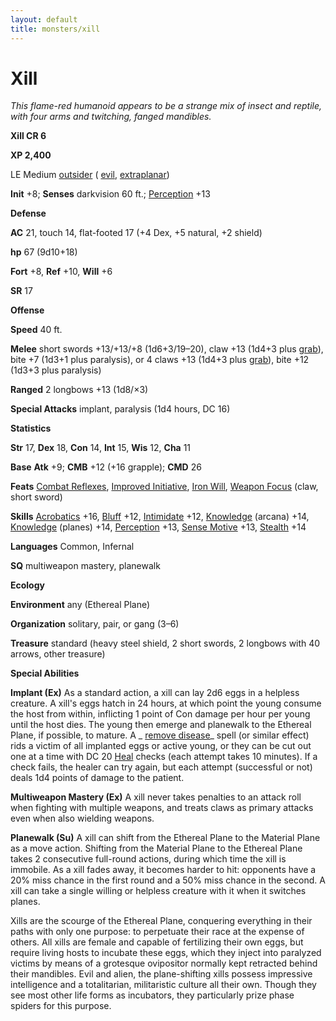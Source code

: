 ```yaml
---
layout: default
title: monsters/xill
---
```

# Xill

_This flame-red humanoid appears to be a strange mix of insect and reptile, with four arms and twitching, fanged mandibles._

**Xill CR 6**

**XP 2,400**

LE Medium [outsider](creatureTypes#_outsider) ( [evil](creatureTypes#_evil-subtype), [extraplanar](creatureTypes#_extraplanar-subtype))

**Init** +8; **Senses** darkvision 60 ft.; [Perception](../skills/perception#_perception) +13

**Defense**

**AC** 21, touch 14, flat-footed 17 (+4 Dex, +5 natural, +2 shield)

**hp** 67 (9d10+18)

**Fort** +8, **Ref** +10, **Will** +6

**SR** 17

**Offense**

**Speed** 40 ft.

**Melee** short swords +13/+13/+8 (1d6+3/19–20), claw +13 (1d4+3 plus [grab](universalMonsterRules#_grab)), bite +7 (1d3+1 plus paralysis), or 4 claws +13 (1d4+3 plus [grab](universalMonsterRules#_grab)), bite +12 (1d3+3 plus paralysis)

**Ranged** 2 longbows +13 (1d8/×3)

**Special Attacks** implant, paralysis (1d4 hours, DC 16)

**Statistics**

**Str** 17, **Dex** 18, **Con** 14, **Int** 15, **Wis** 12, **Cha** 11

**Base**  **Atk** +9; **CMB** +12 (+16 grapple); **CMD** 26

**Feats** [Combat Reflexes](../feats#_combat-reflexes), [Improved Initiative](../feats#_improved-initiative), [Iron Will](../feats#_iron-will), [Weapon Focus](../feats#_weapon-focus) (claw, short sword)

**Skills** [Acrobatics](../skills/acrobatics#_acrobatics) +16, [Bluff](../skills/bluff#_bluff) +12, [Intimidate](../skills/intimidate#_intimidate) +12, [Knowledge](../skills/knowledge#_knowledge) (arcana) +14, [Knowledge](../skills/knowledge#_knowledge) (planes) +14, [Perception](../skills/perception#_perception) +13, [Sense Motive](../skills/senseMotive#_sense-motive) +13, [Stealth](../skills/stealth#_stealth) +14

**Languages** Common, Infernal

**SQ** multiweapon mastery, planewalk

**Ecology**

**Environment** any (Ethereal Plane)

**Organization** solitary, pair, or gang (3–6)

**Treasure** standard (heavy steel shield, 2 short swords, 2 longbows with 40 arrows, other treasure)

**Special Abilities**

**Implant (Ex)** As a standard action, a xill can lay 2d6 eggs in a helpless creature. A xill's eggs hatch in 24 hours, at which point the young consume the host from within, inflicting 1 point of Con damage per hour per young until the host dies. The young then emerge and planewalk to the Ethereal Plane, if possible, to mature. A _ [remove disease](../spells/removeDisease#_remove-disease)_ spell (or similar effect) rids a victim of all implanted eggs or active young, or they can be cut out one at a time with DC 20 [Heal](../skills/heal#_heal) checks (each attempt takes 10 minutes). If a check fails, the healer can try again, but each attempt (successful or not) deals 1d4 points of damage to the patient.

**Multiweapon Mastery (Ex)** A xill never takes penalties to an attack roll when fighting with multiple weapons, and treats claws as primary attacks even when also wielding weapons.

**Planewalk (Su)** A xill can shift from the Ethereal Plane to the Material Plane as a move action. Shifting from the Material Plane to the Ethereal Plane takes 2 consecutive full-round actions, during which time the xill is immobile. As a xill fades away, it becomes harder to hit: opponents have a 20% miss chance in the first round and a 50% miss chance in the second. A xill can take a single willing or helpless creature with it when it switches planes.

Xills are the scourge of the Ethereal Plane, conquering everything in their paths with only one purpose: to perpetuate their race at the expense of others. All xills are female and capable of fertilizing their own eggs, but require living hosts to incubate these eggs, which they inject into paralyzed victims by means of a grotesque ovipositor normally kept retracted behind their mandibles. Evil and alien, the plane-shifting xills possess impressive intelligence and a totalitarian, militaristic culture all their own. Though they see most other life forms as incubators, they particularly prize phase spiders for this purpose.

